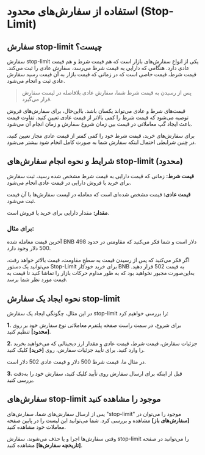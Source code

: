 # استفاده از سفارش‌های محدود (Stop-Limit)

## سفارش stop-limit چیست؟

سفارش stop-limit  یکی از انواع سفارش‌های بازار است که هم قیمت شرط و هم قیمت عادی دارد. هنگامی که دارایی به قیمت شرط می‌رسد، سفارش عادی را ثبت می‌کند. قیمت شرط، قیمت خاصی است که در زمانی که قیمت بازار به آن قیمت رسید سفارش عادی ثبت و انجام می‌شود.

> پس از رسیدن به قیمت شرط شما، سفارش عادی بلافاصله در لیست سفارش قرار می‌گیرد.

قیمت‌های شرط و عادی می‌تواند یکسان باشد. بااین‌حال، برای سفارش‌های فروش توصیه می‌شود که قیمت شرط را کمی بالاتر از قیمت عادی تعیین کنید. تفاوت قیمت باعث ایجاد گپ معاملاتی در قیمت بین زمان شروع سفارش و زمان انجام آن می‌شود.

برای سفارش‌های خرید، قیمت شرط خود را کمی کمتر از قیمت عادی مجاز تعیین کنید، در چنین شرایطی احتمال اینکه سفارش شما به صورت کامل انجام شود بیشتر می‌شود.

## شرایط و نحوه انجام سفارش‌های stop-limit (محدود)

**قیمت شرط:** زمانی که قیمت دارایی به قیمت شرط مشخص شده رسید، ثبت سفارش برای خرید یا فروش دارایی در قیمت عادی انجام می‌شود.

**قیمت عادی:** قیمت مشخص شده‌ای است که معامله در لیست سفارش‌ها با آن قیمت ثبت می‌شود.

**مقدار:** مقدار دارایی برای خرید یا فروش است.

### برای مثال:

آخرین قیمت معامله شده BNB 498 دلار است و شما فکر می‌کنید که مقاومتی در حدود 500 دلار وجود دارد.

اگر فکر می‌کنید که پس از رسیدن قیمت به سطح مقاومت، قیمت بالاتر خواهد رفت، می‌توانید یک دستور Stop-Limit برای خرید خودکار BNB به قیمت 502 قرار دهید. به‌این‌صورت مجبور نخواهید بود که به طور مداوم حرکات بازار را تماشا کنید تا قیمت به قیمت مورد نظر شما برسد.

## نحوه ایجاد یک سفارش stop-limit

در این مثال، چگونگی ایجاد یک سفارش stop-limit را بررسی خواهیم کرد:

**1.**	برای شروع، در سمت راست صفحه پلتفرم معاملاتی نوع سفارش خود بر روی **[محدود]**  تنظیم کنید.

**2.**	جزئیات سفارش، قیمت شرط، قیمت عادی و مقدار ارز دیجیتالی که می‌خواهید بخرید را وارد کنید. برای تأیید جزئیات سفارش، روی **[خرید]** کلیک کنید.

در مثال ما، قیمت شرط 500 دلار و قیمت عادی 502 دلار است.

**3.**	قبل از اینکه برای ارسال سفارش روی تأیید کلیک کنید، سفارش خود را به‌دقت بررسی کنید.

## سفارش‌های stop-limit موجود را مشاهده کنید

پس از ارسال سفارش‌های شما، سفارش‌های "stop-limit" موجود را می‌توان در **[سفارش‌های باز]** مشاهده و بررسی کرد. شما می‌توانید این لیست را در پایین صفحه معاملات خود مشاهده کنید.

وقتی سفارش‌ها اجرا و یا حذف می‌شوند، سفارش stop-limit را می‌توانید در صفحه  **[تاریخچه سفارش‌ها]**  مشاهده کنید.
